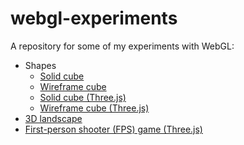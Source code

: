 # webgl-experiments
A repository for some of my experiments with WebGL:
* Shapes
  - [Solid cube](cubes/cube.html)
  - [Wireframe cube](cubes/cube-wireframe.html)
  - [Solid cube (Three.js)](cubes/cube-3js.html)
  - [Wireframe cube (Three.js)](cubes/cube-wireframe-3js.html)
* [3D landscape](landscape/)
* [First-person shooter (FPS) game (Three.js)](fps/)
